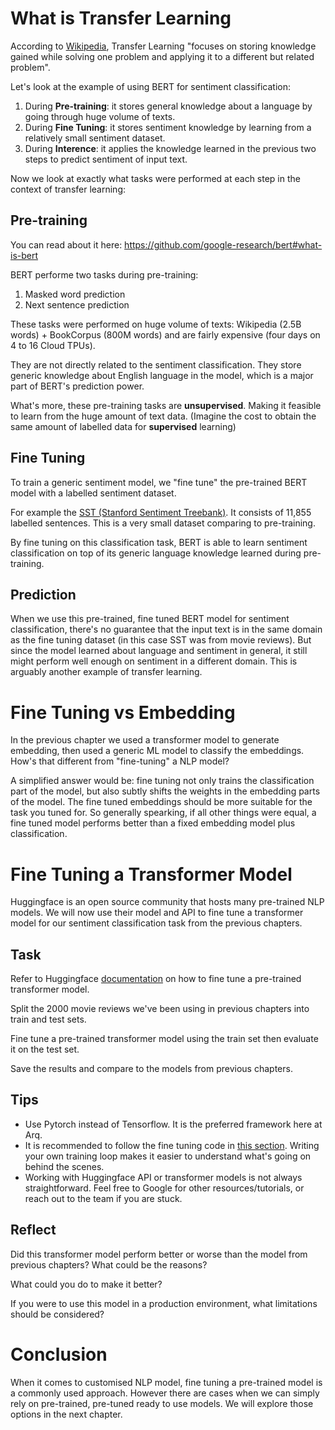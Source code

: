# What is Transfer Learning
According to [Wikipedia](https://en.wikipedia.org/wiki/Transfer_learning), Transfer Learning "focuses on storing knowledge gained while solving one problem and applying it to a different but related problem".

Let's look at the example of using BERT for sentiment classification: 
1. During **Pre-training**: it stores general knowledge about a language by going through huge volume of texts. 
2. During **Fine Tuning**: it stores sentiment knowledge by learning from a relatively small sentiment dataset. 
3. During **Interence**: it applies the knowledge learned in the previous two steps to predict sentiment of input text. 

Now we look at exactly what tasks were performed at each step in the context of transfer learning: 

## Pre-training
You can read about it here: https://github.com/google-research/bert#what-is-bert

BERT performe two tasks during pre-training: 
1. Masked word prediction
2. Next sentence prediction

These tasks were performed on huge volume of texts: Wikipedia (2.5B words) + BookCorpus (800M words) and are fairly expensive (four days on 4 to 16 Cloud TPUs). 

They are not directly related to the sentiment classification. They store generic knowledge about English language in the model, which is a major part of BERT's prediction power. 

What's more, these pre-training tasks are **unsupervised**. Making it feasible to learn from the huge amount of text data. (Imagine the cost to obtain the same amount of labelled data for **supervised** learning)

## Fine Tuning
To train a generic sentiment model, we "fine tune" the pre-trained BERT model with a labelled sentiment dataset. 

For example the [SST (Stanford Sentiment Treebank)](https://paperswithcode.com/dataset/sst). It consists of 11,855 labelled sentences. This is a very small dataset comparing to pre-training. 

By fine tuning on this classification task, BERT is able to learn sentiment classification on top of its generic language knowledge learned during pre-training. 

## Prediction
When we use this pre-trained, fine tuned BERT model for sentiment classification, there's no guarantee that the input text is in the same domain as the fine tuning dataset (in this case SST was from movie reviews). But since the model learned about language and sentiment in general, it still might perform well enough on sentiment in a different domain. This is arguably another example of transfer learning. 

# Fine Tuning vs Embedding
In the previous chapter we used a transformer model to generate embedding, then used a generic ML model to classify the embeddings. How's that different from "fine-tuning" a NLP model? 

A simplified answer would be: fine tuning not only trains the classification part of the model, but also subtly shifts the weights in the embedding parts of the model. The fine tuned embeddings should be more suitable for the task you tuned for. So generally spearking, if all other things were equal, a fine tuned model performs better than a fixed embedding model plus classification. 

# Fine Tuning a Transformer Model
Huggingface is an open source community that hosts many pre-trained NLP models. We will now use their model and API to fine tune a transformer model for our sentiment classification task from the previous chapters. 

## Task
Refer to Huggingface [documentation](https://huggingface.co/transformers/custom_datasets.html#fine-tuning-with-custom-datasets) on how to fine tune a pre-trained transformer model. 

Split the 2000 movie reviews we've been using in previous chapters into train and test sets. 

Fine tune a pre-trained transformer model using the train set then evaluate it on the test set. 

Save the results and compare to the models from previous chapters. 

## Tips
- Use Pytorch instead of Tensorflow. It is the preferred framework here at Arq. 
- It is recommended to follow the fine tuning code in [this section](https://huggingface.co/transformers/custom_datasets.html#fine-tuning-with-native-pytorch-tensorflow). Writing your own training loop makes it easier to understand what's going on behind the scenes. 
- Working with Huggingface API or transformer models is not always straightforward. Feel free to Google for other resources/tutorials, or reach out to the team if you are stuck. 

## Reflect
Did this transformer model perform better or worse than the model from previous chapters? What could be the reasons? 

What could you do to make it better? 

If you were to use this model in a production environment, what limitations should be considered? 

# Conclusion
When it comes to customised NLP model, fine tuning a pre-trained model is a commonly used approach. However there are cases when we can simply rely on pre-trained, pre-tuned ready to use models. We will explore those options in the next chapter. 